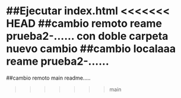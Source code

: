 ##Ejecutar index.html
<<<<<<< HEAD
##cambio remoto reame prueba2-......
con doble carpeta nuevo cambio
##cambio localaaa reame prueba2-......
=======
##cambio remoto main readme.....
>>>>>>> main
